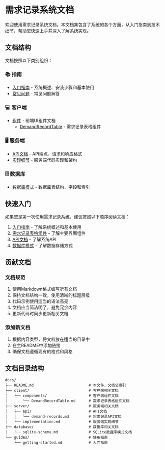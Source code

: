 # 需求记录系统文档

欢迎使用需求记录系统文档。本文档集包含了系统的各个方面，从入门指南到技术细节，帮助您快速上手并深入了解系统实现。

## 文档结构

文档按照以下类别组织：

### 📚 指南

- [入门指南](./guides/getting-started.md) - 系统概述、安装步骤和基本使用
- [常见问题](./guides/getting-started.md#常见问题) - 常见问题解答

### 💻 客户端

- [组件](./client/components/) - 前端UI组件文档
  - [DemandRecordTable](./client/components/DemandRecordTable.md) - 需求记录表格组件

### 🖥️ 服务端

- [API文档](./server/api/demand-records.md) - API端点、请求和响应格式
- [实现细节](./server/implementation.md) - 服务端代码实现和架构

### 🗄️ 数据库

- [数据库模式](./database/sqlite-schema.md) - 数据库表结构、字段和索引

## 快速入门

如果您是第一次使用需求记录系统，建议按照以下顺序阅读文档：

1. [入门指南](./guides/getting-started.md) - 了解系统概述和基本使用
2. [需求记录表格组件](./client/components/DemandRecordTable.md) - 了解主要界面组件
3. [API文档](./server/api/demand-records.md) - 了解系统API
4. [数据库模式](./database/sqlite-schema.md) - 了解数据存储方式

## 贡献文档

### 文档规范

1. 使用Markdown格式编写所有文档
2. 保持文档结构一致，使用清晰的标题层级
3. 代码示例使用适当的语法高亮
4. 文档应当简洁明了，避免冗余内容
5. 更新代码时同步更新相关文档

### 添加新文档

1. 根据内容类型，将文档放在适当的目录中
2. 在主README中添加链接
3. 确保文档遵循现有的格式和风格

## 文档目录结构

```
docs/
├── README.md                         # 本文件，文档总索引
├── client/                           # 客户端相关文档
│   └── components/                   # 客户端组件文档
│       └── DemandRecordTable.md      # 需求记录表格组件文档
├── server/                           # 服务端相关文档
│   ├── api/                          # API文档
│   │   └── demand-records.md         # 需求记录API文档
│   └── implementation.md             # 服务端实现细节
├── database/                         # 数据库相关文档
│   └── sqlite-schema.md              # SQLite数据库模式文档
└── guides/                           # 使用指南
    └── getting-started.md            # 入门指南
``` 